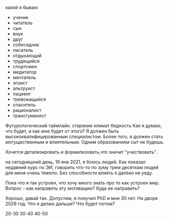 какой я бываю
- ученик
- читатель
- сын
- внук
- друг
- собеседник
- писатель
- отдыхающий
- трудящийся
- спортсмен
- медитатор
- мечтатель
- эгоист
- альтруист
- пациент
- тревожащийся
- спаситель
- рационалист
- трансгуманист


Футурологический таймлайн.
старение
климат
бедность
Как я думаю, что будет, и как мне будет от этого? Я должен быть высококвалифицированным специалистом. Более того, я должен стать могущественным и влиятельным. Одним образованием сыт не будешь.

Хочется детализировать и формализовать,что значит "участвовать". 

на сегодняшний день, 19 янв 2021, я боюсь людей. Как показал недавний курс по ЭИ, говорить что-то по зуму трем десяткам людей для меня очень тяжело. Без способности влиять я далеко не уеду.

Пока что я так устроен, что хочу много знать про то как устроен мир. Вопрос - как направить эту мотивацию? Куда ее направить?

Хорошо, давай так. Допустим, я получил PhD и мне 30 лет. На дворе 2029 год. Что я делаю дальше? Что будет потом?

20-30
30-40
40-50